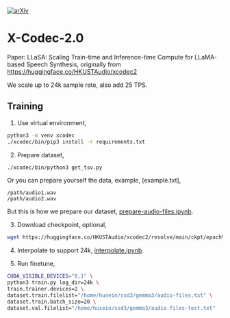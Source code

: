 [![arXiv](https://img.shields.io/badge/arXiv-Paper-<COLOR>.svg)](https://arxiv.org/abs/2502.04128)
 
# X-Codec-2.0

Paper: LLaSA: Scaling Train-time and Inference-time Compute for LLaMA-based Speech Synthesis, originally from https://huggingface.co/HKUSTAudio/xcodec2

We scale up to 24k sample rate, also add 25 TPS.

## Training

1. Use virtual environment,

```bash
python3 -m venv xcodec
./xcodec/bin/pip3 install -r requirements.txt
```

2. Prepare dataset,

```bash
./xcodec/bin/python3 get_tsv.py
```

Or you can prepare yourself the data, example, [example.txt],

```text
/path/audio1.wav
/path/audio2.wav
```

But this is how we prepare our dataset, [prepare-audio-files.ipynb](prepare-audio-files.ipynb).

3. Download checkpoint, optional,

```bash
wget https://huggingface.co/HKUSTAudio/xcodec2/resolve/main/ckpt/epoch%3D4-step%3D1400000.ckpt
```

4. Interpolate to support 24k, [interpolate.ipynb](interpolate.ipynb).

5. Run finetune,

```bash
CUDA_VISIBLE_DEVICES="0,1" \
python3 train.py log_dir=24k \
train.trainer.devices=2 \
dataset.train.filelist="/home/husein/ssd3/gemma3/audio-files.txt" \
dataset.train.batch_size=20 \
dataset.val.filelist="/home/husein/ssd3/gemma3/audio-files-test.txt"
```